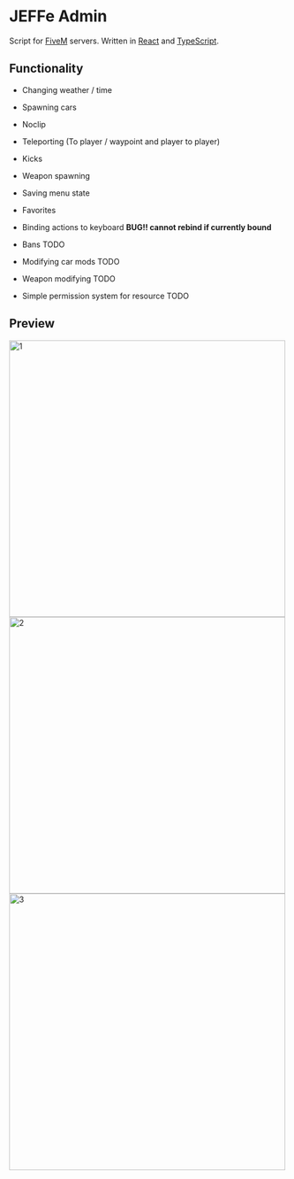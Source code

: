 # JEFFe Admin
Script for [FiveM](https://fivem.net/) servers.
Written in [React](https://reactjs.org/) and [TypeScript](https://www.typescriptlang.org/).


## Functionality

* Changing weather / time
* Spawning cars
* Noclip 
* Teleporting (To player / waypoint and player to player)
* Kicks
* Weapon spawning
* Saving menu state
* Favorites

* Binding actions to keyboard  **BUG!! cannot rebind if currently bound**
* Bans TODO
* Modifying car mods TODO
* Weapon modifying TODO
* Simple permission system for resource TODO

## Preview

<img alt="1" height="500" src="https://i.imgur.com/ss0hLOx.png"/>
<img alt="2" height="500" src="https://i.imgur.com/GiiFoia.png"/>
<img alt="3" height="500" src="https://i.imgur.com/ss0hLOx.png"/>
